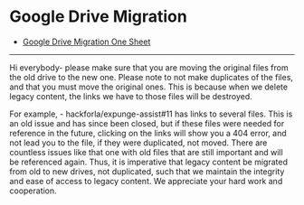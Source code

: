 # Google Drive Migration
- [Google Drive Migration One Sheet](https://docs.google.com/document/d/1lr5UK1k1qR_Ia3KaArQrBPvNhDhFjnBhExX2ssAMLy0/preview)

---
Hi everybody- please make sure that you are moving the original files from the old drive to the new one. Please note to not make duplicates of the files, and that you must move the original ones. This is because when we delete legacy content, the links we have to those files will be destroyed.

For example, - hackforla/expunge-assist#11 has links to several files. This is an old issue and has since been closed, but if these files were needed for reference in the future, clicking on the links will show you a 404 error, and not lead you to the file, if they were duplicated, not moved. There are countless issues like that one with old files that are still important and will be referenced again. Thus, it is imperative that legacy content be migrated from old to new drives, not duplicated, such that we maintain the integrity and ease of access to legacy content. We appreciate your hard work and cooperation.
